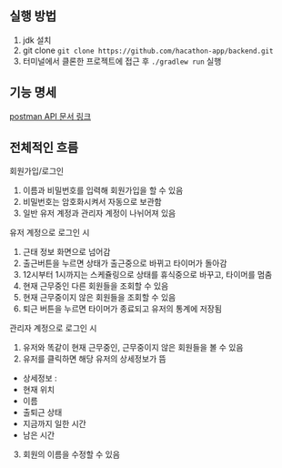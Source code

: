 ## 실행 방법

1. jdk 설치
2. git clone ```git clone https://github.com/hacathon-app/backend.git```
3. 터미널에서 클론한 프로젝트에 접근 후 ```./gradlew run``` 실행

## 기능 명세
[postman API 문서 링크](https://documenter.getpostman.com/view/18173897/2s8YRqkqRE)

## 전체적인 흐름

회원가입/로그인
1. 이름과 비밀번호를 입력해 회원가입을 할 수 있음
2. 비밀번호는 암호화시켜서 자동으로 보관함
3. 일반 유저 계정과 관리자 계정이 나뉘어져 있음

유저 계정으로 로그인 시
1. 근태 정보 화면으로 넘어감
2. 출근버튼을 누르면 상태가 출근중으로 바뀌고 타이머가 돌아감
3. 12시부터 1시까지는 스케쥴링으로 상태를 휴식중으로 바꾸고, 타이머를 멈춤
4. 현재 근무중인 다른 회원들을 조회할 수 있음
5. 현재 근무중이지 않은 회원들을 조회할 수 있음
6. 퇴근 버튼을 누르면 타이머가 종료되고 유저의 통계에 저장됨

관리자 계정으로 로그인 시
1. 유저와 똑같이 현재 근무중인, 근무중이지 않은 회원들을 볼 수 있음
2. 유저를 클릭하면 해당 유저의 상세정보가 뜸
- 상세정보 :
- 현재 위치
- 이름
- 출퇴근 상태
- 지금까지 일한 시간
- 남은 시간
3. 회원의 이름을 수정할 수 있음